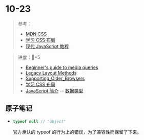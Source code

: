 # 10-23

> 参考：
>
> - [MDN CSS](https://developer.mozilla.org/zh-CN/docs/Learn/CSS)
> - [学习 CSS 布局](http://zh.learnlayout.com/)
> - [现代 JavaScript 教程](https://zh.javascript.info/)

> 进度：🍅*5
>
> - [Beginner's guide to media queries](https://developer.mozilla.org/zh-CN/docs/Learn/CSS/CSS_layout/Media_queries)
> - [Legacy Layout Methods](https://developer.mozilla.org/zh-CN/docs/Learn/CSS/CSS_layout/Legacy_Layout_Methods)
> - [Supporting_Older_Browsers](https://developer.mozilla.org/zh-CN/docs/Learn/CSS/CSS_layout/Supporting_Older_Browsers)
> - [学习 CSS 布局](http://zh.learnlayout.com/)
> - [JavaScript 简介](https://zh.javascript.info/intro) -- [数据类型](https://zh.javascript.info/types)

## 原子笔记

- ```javascript
  typeof null // "object"  
  ```

  官方承认的 typeof 的行为上的错误，为了兼容性而保留了下来。

